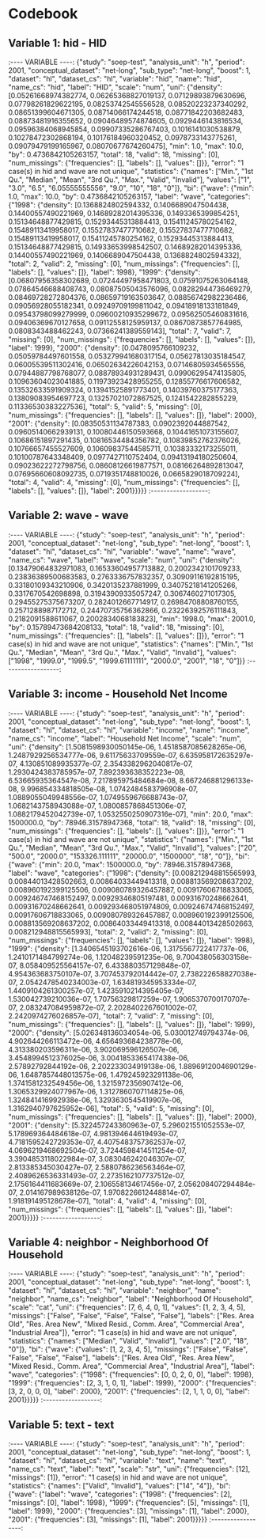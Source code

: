 # Codebook


## Variable 1: hid - HID

:---- VARIABLE ----:
{"study": "soep-test", "analysis_unit": "h", "period": 2001, "conceptual_dataset": "net-long", "sub_type": "net-long", "boost": 1, "dataset": "hl", "dataset_cs": "hl", "variable": "hid", "name": "hid", "name_cs": "hid", "label": "HID", "scale": "num", "uni": {"density": [0.05261668974382774, 0.06265368827019137, 0.07129893879630696, 0.07798261829622195, 0.08253742545556528, 0.08520223237340292, 0.08651399604671305, 0.08714066174244518, 0.08771842203682483, 0.08873481916355652, 0.09046489574874605, 0.0929446143816534, 0.09596384068945854, 0.09907335286767403, 0.1016141030538879, 0.10278472302868194, 0.10176184960320452, 0.0978733143775261, 0.09079479199165967, 0.08070677674260475], "min": 1.0, "max": 10.0, "by": 0.4736842105263157, "total": 18, "valid": 18, "missing": [0], "num_missings": {"frequencies": [], "labels": [], "values": []}}, "error": "1 case(s) in hid and wave are not unique", "statistics": {"names": ["Min.", "1st Qu.", "Median", "Mean", "3rd Qu.", "Max.", "Valid", "Invalid"], "values": ["1", "3.0", "6.5", "6.05555555556", "9.0", "10", "18", "0"]}, "bi": {"wave": {"min": 1.0, "max": 10.0, "by": 0.4736842105263157, "label": "wave", "categories": {"1998": {"density": [0.1368824802594332, 0.1406689047504438, 0.14400557490221969, 0.14689282014395336, 0.1493365399854251, 0.15134648877429815, 0.15293445313884413, 0.15411245780254162, 0.15489113419958017, 0.15527837477710682, 0.15527837477710682, 0.15489113419958017, 0.15411245780254162, 0.15293445313884413, 0.15134648877429815, 0.14933653998542507, 0.14689282014395336, 0.14400557490221969, 0.1406689047504438, 0.1368824802594332], "total": 2, "valid": 2, "missing": [0], "num_missings": {"frequencies": [], "labels": [], "values": []}, "label": 1998}, "1999": {"density": [0.06807956358302689, 0.07244497958471803, 0.07591075263064148, 0.07864546688408743, 0.08087505043576096, 0.08282944736469279, 0.08469728272804376, 0.08659719163503647, 0.08856742982236486, 0.09056928055182341, 0.09249709199811042, 0.09418918133181849, 0.09543798099279999, 0.09600210935299672, 0.09562505460831616, 0.09406369670127658, 0.09112558125959137, 0.08670873857764985, 0.0808343488462243, 0.07366241389559143], "total": 7, "valid": 7, "missing": [0], "num_missings": {"frequencies": [], "labels": [], "values": []}, "label": 1999}, "2000": {"density": [0.0478095766109232, 0.05059784497601558, 0.053279941680317154, 0.05627813035184547, 0.06005539511302416, 0.06502634226042153, 0.07146805934565556, 0.07944887798768077, 0.08878934931289431, 0.09906295474135805, 0.10963604023041885, 0.11973923428955255, 0.12855776617606582, 0.13532633591909324, 0.13941525891773401, 0.14039760375177363, 0.13809083954697723, 0.13257021072867525, 0.1241542282855229, 0.11336530383227536], "total": 5, "valid": 5, "missing": [0], "num_missings": {"frequencies": [], "labels": [], "values": []}, "label": 2000}, "2001": {"density": [0.08350531134787383, 0.0902392044887542, 0.09605140662939131, 0.10080446150593668, 0.10441651073155607, 0.10686151897291435, 0.10816534484356782, 0.10839852762376026, 0.10766657455527609, 0.10609837544585711, 0.10383332173255011, 0.10100787643348409, 0.0977427110752404, 0.09413194180250604, 0.09023622272798756, 0.08608126619877571, 0.08166264892813047, 0.07695660608092735, 0.0719351748810026, 0.0665829018709224], "total": 4, "valid": 4, "missing": [0], "num_missings": {"frequencies": [], "labels": [], "values": []}, "label": 2001}}}}}
:------------------:
    

## Variable 2: wave - wave

:---- VARIABLE ----:
{"study": "soep-test", "analysis_unit": "h", "period": 2001, "conceptual_dataset": "net-long", "sub_type": "net-long", "boost": 1, "dataset": "hl", "dataset_cs": "hl", "variable": "wave", "name": "wave", "name_cs": "wave", "label": "wave", "scale": "num", "uni": {"density": [0.13479064832971083, 0.16533604957713882, 0.2002342101709233, 0.23836389500683583, 0.2763336757832357, 0.30909116192815195, 0.33180109343210906, 0.3420135237881999, 0.34075218141205266, 0.3317670542698898, 0.31943909335057247, 0.3067460271017305, 0.29455275375673207, 0.2824012667714917, 0.26984708808760155, 0.2571288987172712, 0.24470735756362866, 0.23226392576111843, 0.2182091588611067, 0.2002834068183823], "min": 1998.0, "max": 2001.0, "by": 0.15789473684208133, "total": 18, "valid": 18, "missing": [0], "num_missings": {"frequencies": [], "labels": [], "values": []}}, "error": "1 case(s) in hid and wave are not unique", "statistics": {"names": ["Min.", "1st Qu.", "Median", "Mean", "3rd Qu.", "Max.", "Valid", "Invalid"], "values": ["1998", "1999.0", "1999.5", "1999.61111111", "2000.0", "2001", "18", "0"]}}
:------------------:
    

## Variable 3: income - Household Net Income

:---- VARIABLE ----:
{"study": "soep-test", "analysis_unit": "h", "period": 2001, "conceptual_dataset": "net-long", "sub_type": "net-long", "boost": 1, "dataset": "hl", "dataset_cs": "hl", "variable": "income", "name": "income", "name_cs": "income", "label": "Household Net Income", "scale": "num", "uni": {"density": [1.5081598930050145e-06, 1.4518587085628265e-06, 1.2487929256534777e-06, 9.61175633709559e-07, 6.635958172635297e-07, 4.130851089935377e-07, 2.3543382962040817e-07, 1.2930424383785957e-07, 7.892393638352223e-08, 6.53665935364547e-08, 7.217895975484684e-08, 8.667246881296133e-08, 9.996854334818505e-08, 1.0742484583796908e-07, 1.0889055049948556e-07, 1.0749559676688743e-07, 1.0682143758943088e-07, 1.0800857868451306e-07, 1.0882179452042739e-07, 1.0532550250907316e-07], "min": 20.0, "max": 1500000.0, "by": 78946.31578947368, "total": 18, "valid": 18, "missing": [0], "num_missings": {"frequencies": [], "labels": [], "values": []}}, "error": "1 case(s) in hid and wave are not unique", "statistics": {"names": ["Min.", "1st Qu.", "Median", "Mean", "3rd Qu.", "Max.", "Valid", "Invalid"], "values": ["20", "500.0", "2000.0", "153326.111111", "20000.0", "1500000", "18", "0"]}, "bi": {"wave": {"min": 20.0, "max": 1500000.0, "by": 78946.31578947368, "label": "wave", "categories": {"1998": {"density": [0.008212948815565993, 0.00844013428502663, 0.00864033449413318, 0.008813569208637202, 0.008960192399125506, 0.009080789326457887, 0.00917606718833065, 0.009246747468152497, 0.00929346805197481, 0.00931670248662641, 0.00931670248662641, 0.009293468051974809, 0.009246747468152497, 0.00917606718833065, 0.009080789326457887, 0.008960192399125506, 0.008813569208637202, 0.00864033449413318, 0.00844013428502663, 0.008212948815565993], "total": 2, "valid": 2, "missing": [0], "num_missings": {"frequencies": [], "labels": [], "values": []}, "label": 1998}, "1999": {"density": [1.3406545193702616e-06, 1.3175567722417737e-06, 1.2410171484799274e-06, 1.12048239591235e-06, 9.700438056303158e-07, 8.058409525564157e-07, 6.433880357129848e-07, 4.954363683750107e-07, 3.707453792014442e-07, 2.738222658827038e-07, 2.0542478540234003e-07, 1.634819345953334e-07, 1.4409104261300257e-07, 1.4235910214395405e-07, 1.530042739210036e-07, 1.70756329817259e-07, 1.9065370700170707e-07, 2.083247084959872e-07, 2.2028402267601002e-07, 2.2420974276026857e-07], "total": 7, "valid": 7, "missing": [0], "num_missings": {"frequencies": [], "labels": [], "values": []}, "label": 1999}, "2000": {"density": [5.026348136034054e-06, 5.030012749794374e-06, 4.902644266113472e-06, 4.656493684238778e-06, 4.313380203596311e-06, 3.902069596126507e-06, 3.4548994512376025e-06, 3.0041853365417438e-06, 2.57892792844192e-06, 2.202233034919138e-06, 1.8896912004690129e-06, 1.6487857448013575e-06, 1.479245923291138e-06, 1.3741581232549456e-06, 1.3215972356907412e-06, 1.3065329924077967e-06, 1.3127860707114825e-06, 1.324841416992938e-06, 1.3293630545419907e-06, 1.3162940797625952e-06], "total": 5, "valid": 5, "missing": [0], "num_missings": {"frequencies": [], "labels": [], "values": []}, "label": 2000}, "2001": {"density": [5.322457243360963e-07, 5.296021551052553e-07, 5.178969364484618e-07, 4.981394644619493e-07, 4.7181595242729353e-07, 4.4075483757362537e-07, 4.0696219468692504e-07, 3.7244598414511254e-07, 3.3904853118022984e-07, 3.083046242046307e-07, 2.813385345030427e-07, 2.5880786236563464e-07, 2.4089626536331493e-07, 2.2735162107737512e-07, 2.1756164411683669e-07, 2.106558134617456e-07, 2.056208407294484e-07, 2.014167989638126e-07, 1.9708226612448814e-07, 1.918191495128678e-07], "total": 4, "valid": 4, "missing": [0], "num_missings": {"frequencies": [], "labels": [], "values": []}, "label": 2001}}}}}
:------------------:
    

## Variable 4: neighbor - Neighborhood Of Household

:---- VARIABLE ----:
{"study": "soep-test", "analysis_unit": "h", "period": 2001, "conceptual_dataset": "net-long", "sub_type": "net-long", "boost": 1, "dataset": "hl", "dataset_cs": "hl", "variable": "neighbor", "name": "neighbor", "name_cs": "neighbor", "label": "Neighborhood Of Household", "scale": "cat", "uni": {"frequencies": [7, 6, 4, 0, 1], "values": [1, 2, 3, 4, 5], "missings": ["False", "False", "False", "False", "False"], "labels": ["Res. Area Old", "Res. Area New", "Mixed Resid., Comm. Area", "Commercial Area", "Industrial Area"]}, "error": "1 case(s) in hid and wave are not unique", "statistics": {"names": ["Median", "Valid", "Invalid"], "values": ["2.0", "18", "0"]}, "bi": {"wave": {"values": [1, 2, 3, 4, 5], "missings": ["False", "False", "False", "False", "False"], "labels": ["Res. Area Old", "Res. Area New", "Mixed Resid., Comm. Area", "Commercial Area", "Industrial Area"], "label": "wave", "categories": {"1998": {"frequencies": [0, 0, 2, 0, 0], "label": 1998}, "1999": {"frequencies": [2, 3, 1, 0, 1], "label": 1999}, "2000": {"frequencies": [3, 2, 0, 0, 0], "label": 2000}, "2001": {"frequencies": [2, 1, 1, 0, 0], "label": 2001}}}}}
:------------------:
    

## Variable 5: text - text

:---- VARIABLE ----:
{"study": "soep-test", "analysis_unit": "h", "period": 2001, "conceptual_dataset": "net-long", "sub_type": "net-long", "boost": 1, "dataset": "hl", "dataset_cs": "hl", "variable": "text", "name": "text", "name_cs": "text", "label": "text", "scale": "str", "uni": {"frequencies": [12], "missings": [1]}, "error": "1 case(s) in hid and wave are not unique", "statistics": {"names": ["Valid", "Invalid"], "values": ["14", "4"]}, "bi": {"wave": {"label": "wave", "categories": {"1998": {"frequencies": [2], "missings": [0], "label": 1998}, "1999": {"frequencies": [5], "missings": [1], "label": 1999}, "2000": {"frequencies": [3], "missings": [1], "label": 2000}, "2001": {"frequencies": [3], "missings": [1], "label": 2001}}}}}
:------------------:
    

